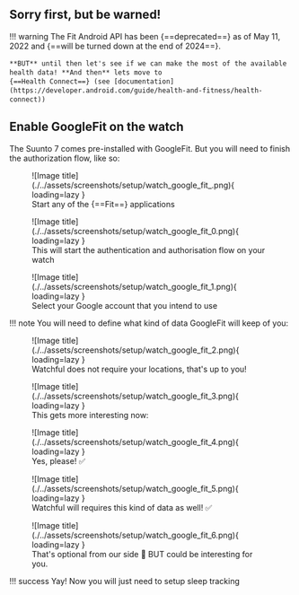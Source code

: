 ## Sorry first, but be warned!

<!-- prettier-ignore-start -->
!!! warning
    The Fit Android API has been {==deprecated==} as of May 11, 2022 and {==will be turned down at the end of 2024==}.

    **BUT** until then let's see if we can make the most of the available health data! **And then** lets move to 
    {==Health Connect==} (see [documentation](https://developer.android.com/guide/health-and-fitness/health-connect)) 
<!-- prettier-ignore-end -->

## Enable GoogleFit on the watch

The Suunto 7 comes pre-installed with GoogleFit. But you will need to finish the authorization flow, like so:

<figure markdown>
![Image title](./../assets/screenshots/setup/watch_google_fit_.png){ loading=lazy }
  <figcaption> Start any of the {==Fit==} applications </figcaption>
</figure>

<figure markdown>
![Image title](./../assets/screenshots/setup/watch_google_fit_0.png){ loading=lazy }
  <figcaption> This will start the authentication and authorisation flow on your watch </figcaption>
</figure>

<figure markdown>
![Image title](./../assets/screenshots/setup/watch_google_fit_1.png){ loading=lazy }
  <figcaption> Select your Google account that you intend to use </figcaption>
</figure>

<!-- prettier-ignore-start -->
!!! note
    You will need to define what kind of data GoogleFit will keep of you: 
<!-- prettier-ignore-end -->

<figure markdown>
![Image title](./../assets/screenshots/setup/watch_google_fit_2.png){ loading=lazy }
  <figcaption> Watchful does not require your locations, that's up to you! </figcaption>
</figure>

<figure markdown>
![Image title](./../assets/screenshots/setup/watch_google_fit_3.png){ loading=lazy }
  <figcaption> This gets more interesting now:  </figcaption>
</figure>

<figure markdown>
![Image title](./../assets/screenshots/setup/watch_google_fit_4.png){ loading=lazy }
  <figcaption> Yes, please! ✅ </figcaption>
</figure>

<figure markdown>
![Image title](./../assets/screenshots/setup/watch_google_fit_5.png){ loading=lazy }
  <figcaption> Watchful will requires this kind of data as well! ✅ </figcaption>
</figure>

<figure markdown>
![Image title](./../assets/screenshots/setup/watch_google_fit_6.png){ loading=lazy }
  <figcaption> That's optional from our side 🤷‍ BUT could be interesting for you. </figcaption>
</figure>

<!-- prettier-ignore-start -->
!!! success
    Yay! Now you will just need to setup sleep tracking
<!-- prettier-ignore-end -->
